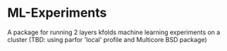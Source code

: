 ML-Experiments
==============

A package for running 2 layers kfolds machine learning experiments on a cluster (TBD: using parfor 'local' profile and Multicore BSD package)


